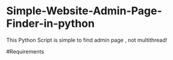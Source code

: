 # Simple-Website-Admin-Page-Finder-in-python
This Python Script is simple to find admin page , not multithread!

#Requirements
 
